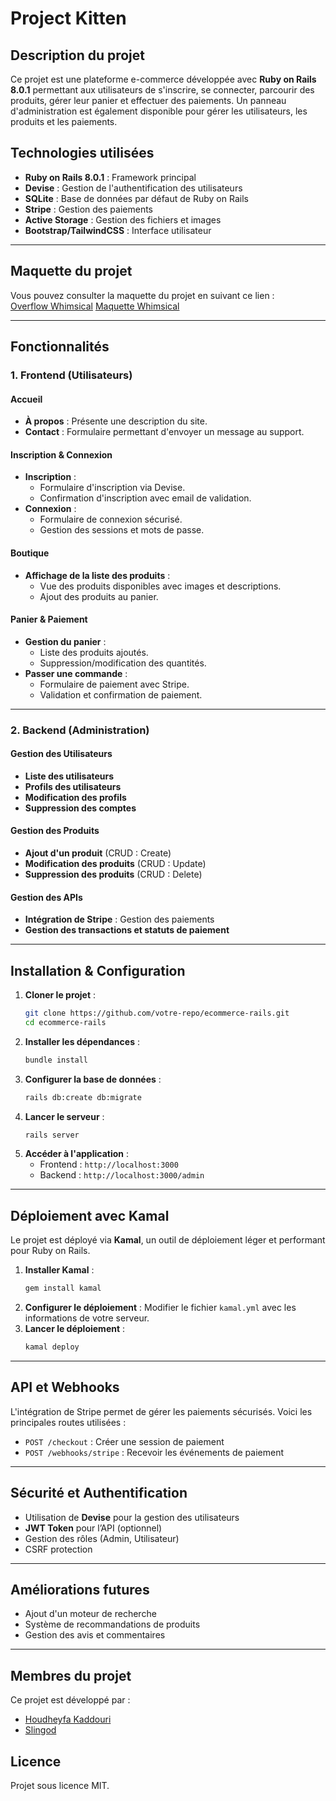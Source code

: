 # Project Kitten

## Description du projet

Ce projet est une plateforme e-commerce développée avec **Ruby on Rails 8.0.1** permettant aux utilisateurs de s'inscrire, se connecter, parcourir des produits, gérer leur panier et effectuer des paiements. Un panneau d'administration est également disponible pour gérer les utilisateurs, les produits et les paiements.

## Technologies utilisées

- **Ruby on Rails 8.0.1** : Framework principal
- **Devise** : Gestion de l'authentification des utilisateurs
- **SQLite** : Base de données par défaut de Ruby on Rails
- **Stripe** : Gestion des paiements
- **Active Storage** : Gestion des fichiers et images
- **Bootstrap/TailwindCSS** : Interface utilisateur

---

## Maquette du projet

Vous pouvez consulter la maquette du projet en suivant ce lien :  
[Overflow Whimsical](https://whimsical.com/kiten-project-AHHzuD6TwMHcV5BFaD4gUu)
[Maquette Whimsical](https://whimsical.com/kitten2wireframe-WPbpQbpewkZgZv5faFrJUY)

---

## Fonctionnalités

### 1. Frontend (Utilisateurs)

#### Accueil

- **À propos** : Présente une description du site.
- **Contact** : Formulaire permettant d'envoyer un message au support.

#### Inscription & Connexion

- **Inscription** :
  - Formulaire d'inscription via Devise.
  - Confirmation d'inscription avec email de validation.
- **Connexion** :
  - Formulaire de connexion sécurisé.
  - Gestion des sessions et mots de passe.

#### Boutique

- **Affichage de la liste des produits** :
  - Vue des produits disponibles avec images et descriptions.
  - Ajout des produits au panier.

#### Panier & Paiement

- **Gestion du panier** :
  - Liste des produits ajoutés.
  - Suppression/modification des quantités.
- **Passer une commande** :
  - Formulaire de paiement avec Stripe.
  - Validation et confirmation de paiement.

---

### 2. Backend (Administration)

#### Gestion des Utilisateurs

- **Liste des utilisateurs**
- **Profils des utilisateurs**
- **Modification des profils**
- **Suppression des comptes**

#### Gestion des Produits

- **Ajout d'un produit** (CRUD : Create)
- **Modification des produits** (CRUD : Update)
- **Suppression des produits** (CRUD : Delete)

#### Gestion des APIs

- **Intégration de Stripe** : Gestion des paiements
- **Gestion des transactions et statuts de paiement**

---

## Installation & Configuration

1. **Cloner le projet** :
   ```sh
   git clone https://github.com/votre-repo/ecommerce-rails.git
   cd ecommerce-rails
   ```
2. **Installer les dépendances** :
   ```sh
   bundle install
   ```
3. **Configurer la base de données** :
   ```sh
   rails db:create db:migrate
   ```
4. **Lancer le serveur** :
   ```sh
   rails server
   ```
5. **Accéder à l'application** :
   - Frontend : `http://localhost:3000`
   - Backend : `http://localhost:3000/admin`

---

## Déploiement avec Kamal

Le projet est déployé via **Kamal**, un outil de déploiement léger et performant pour Ruby on Rails.

1. **Installer Kamal** :
   ```sh
   gem install kamal
   ```
2. **Configurer le déploiement** :
   Modifier le fichier `kamal.yml` avec les informations de votre serveur.
3. **Lancer le déploiement** :
   ```sh
   kamal deploy
   ```

---

## API et Webhooks

L'intégration de Stripe permet de gérer les paiements sécurisés. Voici les principales routes utilisées :

- `POST /checkout` : Créer une session de paiement
- `POST /webhooks/stripe` : Recevoir les événements de paiement

---

## Sécurité et Authentification

- Utilisation de **Devise** pour la gestion des utilisateurs
- **JWT Token** pour l’API (optionnel)
- Gestion des rôles (Admin, Utilisateur)
- CSRF protection

---

## Améliorations futures

- Ajout d'un moteur de recherche
- Système de recommandations de produits
- Gestion des avis et commentaires

---

## Membres du projet

Ce projet est développé par :

- [Houdheyfa Kaddouri](https://github.com/houdheyfakaddouri)
- [Slingod](https://github.com/Slingod)

## Licence

Projet sous licence MIT.
